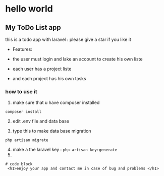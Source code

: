  <h1>hello world</h1>
  <h2>My ToDo  List app </h2>	
this is a todo app with laravel : please give a star if you like it 



* Features:


* the user must login and lake an account to create his own liste 
* each user has a project liste 
* and each project has his own tasks


<h3>how to use it  </h3>

1. make sure that u have composer installed 

`composer install`

2. edit .env file and data base 

3. type this to make data base migration

`php artisan migrate`

4. make a the laravel key : 
`php artisan key:generate`
5. 



```
# code block
 <h1>enjoy your app and contact me in case of bug and problems </h1>
```
